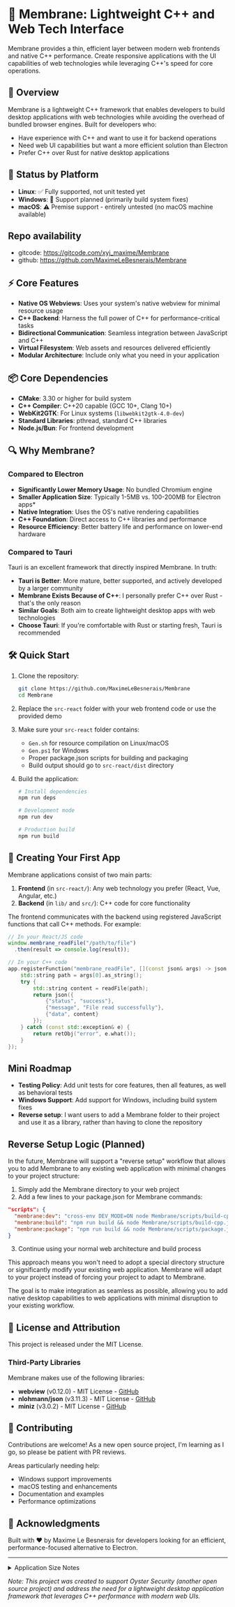 # 🧪 Membrane: Lightweight C++ and Web Tech Interface

Membrane provides a thin, efficient layer between modern web frontends and native C++ performance. Create responsive applications with the UI capabilities of web technologies while leveraging C++'s speed for core operations.

## 🚀 Overview

Membrane is a lightweight C++ framework that enables developers to build desktop applications with web technologies while avoiding the overhead of bundled browser engines. Built for developers who:

- Have experience with C++ and want to use it for backend operations
- Need web UI capabilities but want a more efficient solution than Electron
- Prefer C++ over Rust for native desktop applications

## 🔄 Status by Platform

- **Linux**: ✅ Fully supported, not unit tested yet
- **Windows**: 🚧 Support planned (primarily build system fixes)
- **macOS**: ⚠️ Premise support - entirely untested (no macOS machine available)

## Repo availability
- gitcode: https://gitcode.com/xyj_maxime/Membrane
- github: https://github.com/MaximeLeBesnerais/Membrane

## ⚡ Core Features

- **Native OS Webviews**: Uses your system's native webview for minimal resource usage
- **C++ Backend**: Harness the full power of C++ for performance-critical tasks
- **Bidirectional Communication**: Seamless integration between JavaScript and C++
- **Virtual Filesystem**: Web assets and resources delivered efficiently
- **Modular Architecture**: Include only what you need in your application

## 📦 Core Dependencies

- **CMake**: 3.30 or higher for build system
- **C++ Compiler**: C++20 capable (GCC 10+, Clang 10+)
- **WebKit2GTK**: For Linux systems (`libwebkit2gtk-4.0-dev`)
- **Standard Libraries**: pthread, standard C++ libraries
- **Node.js/Bun**: For frontend development

## 🔍 Why Membrane?

### Compared to Electron

- **Significantly Lower Memory Usage**: No bundled Chromium engine
- **Smaller Application Size**: Typically 1-5MB vs. 100-200MB for Electron apps*
- **Native Integration**: Uses the OS's native rendering capabilities
- **C++ Foundation**: Direct access to C++ libraries and performance
- **Resource Efficiency**: Better battery life and performance on lower-end hardware

### Compared to Tauri

Tauri is an excellent framework that directly inspired Membrane. In truth:

- **Tauri is Better**: More mature, better supported, and actively developed by a larger community
- **Membrane Exists Because of C++**: I personally prefer C++ over Rust - that's the only reason
- **Similar Goals**: Both aim to create lightweight desktop apps with web technologies
- **Choose Tauri**: If you're comfortable with Rust or starting fresh, Tauri is recommended

## 🛠️ Quick Start

1. Clone the repository:
   ```bash
   git clone https://github.com/MaximeLeBesnerais/Membrane
   cd Membrane
   ```

2. Replace the `src-react` folder with your web frontend code or use the provided demo

3. Make sure your `src-react` folder contains:
   - `Gen.sh` for resource compilation on Linux/macOS
   - `Gen.ps1` for Windows
   - Proper package.json scripts for building and packaging
   - Build output should go to `src-react/dist` directory

4. Build the application:
   ```bash
   # Install dependencies
   npm run deps
   
   # Development mode
   npm run dev
   
   # Production build
   npm run build
   ```

## 📝 Creating Your First App

Membrane applications consist of two main parts:

1. **Frontend** (in `src-react/`): Any web technology you prefer (React, Vue, Angular, etc.)
2. **Backend** (in `lib/` and `src/`): C++ code for core functionality

The frontend communicates with the backend using registered JavaScript functions that call C++ methods. For example:

```javascript
// In your React/JS code
window.membrane_readFile("/path/to/file")
  .then(result => console.log(result));
```

```cpp
// In your C++ code
app.registerFunction("membrane_readFile", [](const json& args) -> json {
    std::string path = args[0].as_string();
    try {
        std::string content = readFile(path);
        return json({
            {"status", "success"},
            {"message", "File read successfully"},
            {"data", content}
        });
    } catch (const std::exception& e) {
        return retObj("error", e.what());
    }
});
```

## Mini Roadmap
- **Testing Policy**: Add unit tests for core features, then all features, as well as behavioral tests
- **Windows Support**: Add support for Windows, including build system fixes
- **Reverse setup**: I want users to add a Membrane folder to their project and use it as a library, rather than having to clone the repository

## Reverse Setup Logic (Planned)

In the future, Membrane will support a "reverse setup" workflow that allows you to add Membrane to any existing web application with minimal changes to your project structure:

1. Simply add the Membrane directory to your web project
2. Add a few lines to your package.json for Membrane commands:

```json
"scripts": {
  "membrane:dev": "cross-env DEV_MODE=ON node Membrane/scripts/build-cpp.js watch",
  "membrane:build": "npm run build && node Membrane/scripts/build-cpp.js",
  "membrane:package": "npm run build && node Membrane/scripts/package.js"
}
```

3. Continue using your normal web architecture and build process

This approach means you won't need to adopt a special directory structure or significantly modify your existing web application. Membrane will adapt to your project instead of forcing your project to adapt to Membrane.

The goal is to make integration as seamless as possible, allowing you to add native desktop capabilities to web applications with minimal disruption to your existing workflow.


## 📜 License and Attribution

This project is released under the MIT License.

### Third-Party Libraries

Membrane makes use of the following libraries:

- **webview** (v0.12.0) - MIT License - [GitHub](https://github.com/webview/webview)
- **nlohmann/json** (v3.11.3) - MIT License - [GitHub](https://github.com/nlohmann/json)
- **miniz** (v3.0.2) - MIT License - [GitHub](https://github.com/richgel999/miniz)

## 🤝 Contributing

Contributions are welcome! As a new open source project, I'm learning as I go, so please be patient with PR reviews.

Areas particularly needing help:
- Windows support improvements
- macOS testing and enhancements
- Documentation and examples
- Performance optimizations

## 🌟 Acknowledgments

Built with ❤️ by Maxime Le Besnerais for developers looking for an efficient, performance-focused alternative to Electron.

---
<details>
<summary>Application Size Notes</summary>

*Note: The size of the application may vary based on the packaging method used. For example, <span style="color:#e74c3c">AppImage packages tend to be larger</span> than <span style="color:#27ae60">deb packages</span> due to their self-contained nature. Some of my test made AppImage of <span style="color:#e74c3c">~130MB</span>, while deb packages were around <span style="color:#27ae60">2MB</span>. This is not a limitation of Membrane but rather a characteristic of the packaging method used. The actual size of the application will depend on the resources and libraries included in the package. There might also be some possible improvements to reduce the size of the AppImage, but I haven't explored that yet. The <span style="color:#3498db">goal of this project</span> is to provide a lightweight framework for building applications, and the size of the final package will depend on the specific use case and packaging method chosen by the developer. The focus here is on providing a framework that allows developers to create <span style="color:#f39c12">efficient applications</span> without the overhead of a full browser engine.*
</details>

*Note: This project was created to support Oyster Security (another open source project) and address the need for a lightweight desktop application framework that leverages C++ performance with modern web UIs.*